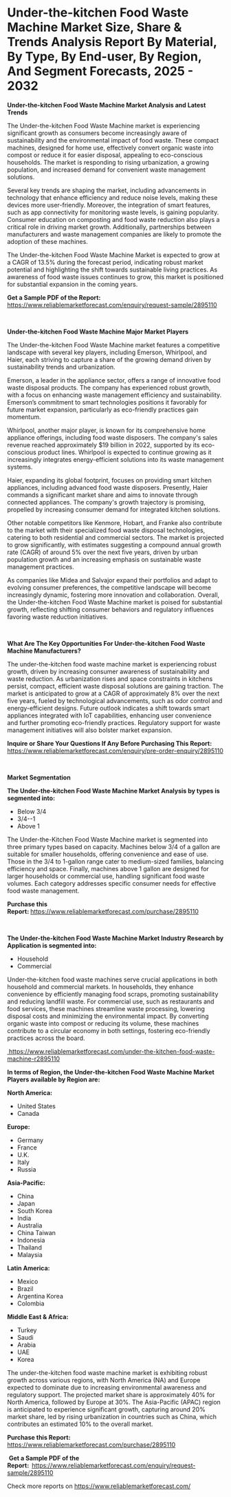 <p><h1>Under-the-kitchen Food Waste Machine Market Size, Share & Trends Analysis Report By Material, By Type, By End-user, By Region, And Segment Forecasts, 2025 - 2032</h1></p><p><strong>Under-the-kitchen Food Waste Machine Market Analysis and Latest Trends</strong></p>
<p><p>The Under-the-kitchen Food Waste Machine market is experiencing significant growth as consumers become increasingly aware of sustainability and the environmental impact of food waste. These compact machines, designed for home use, effectively convert organic waste into compost or reduce it for easier disposal, appealing to eco-conscious households. The market is responding to rising urbanization, a growing population, and increased demand for convenient waste management solutions.</p><p>Several key trends are shaping the market, including advancements in technology that enhance efficiency and reduce noise levels, making these devices more user-friendly. Moreover, the integration of smart features, such as app connectivity for monitoring waste levels, is gaining popularity. Consumer education on composting and food waste reduction also plays a critical role in driving market growth. Additionally, partnerships between manufacturers and waste management companies are likely to promote the adoption of these machines.</p><p>The Under-the-kitchen Food Waste Machine Market is expected to grow at a CAGR of 13.5% during the forecast period, indicating robust market potential and highlighting the shift towards sustainable living practices. As awareness of food waste issues continues to grow, this market is positioned for substantial expansion in the coming years.</p></p>
<p><strong>Get a Sample PDF of the Report:&nbsp;</strong> <a href="https://www.reliablemarketforecast.com/enquiry/request-sample/2895110?utm_campaign=2516&utm_medium=2&utm_source=Github&utm_content=ia&utm_term=15032025&utm_id=under-the-kitchen-food-waste-machine">https://www.reliablemarketforecast.com/enquiry/request-sample/2895110</a></p>
<p>&nbsp;</p>
<p><strong>Under-the-kitchen Food Waste Machine Major Market Players</strong></p>
<p><p>The Under-the-kitchen Food Waste Machine market features a competitive landscape with several key players, including Emerson, Whirlpool, and Haier, each striving to capture a share of the growing demand driven by sustainability trends and urbanization.</p><p>Emerson, a leader in the appliance sector, offers a range of innovative food waste disposal products. The company has experienced robust growth, with a focus on enhancing waste management efficiency and sustainability. Emerson’s commitment to smart technologies positions it favorably for future market expansion, particularly as eco-friendly practices gain momentum.</p><p>Whirlpool, another major player, is known for its comprehensive home appliance offerings, including food waste disposers. The company's sales revenue reached approximately $19 billion in 2022, supported by its eco-conscious product lines. Whirlpool is expected to continue growing as it increasingly integrates energy-efficient solutions into its waste management systems.</p><p>Haier, expanding its global footprint, focuses on providing smart kitchen appliances, including advanced food waste disposers. Presently, Haier commands a significant market share and aims to innovate through connected appliances. The company's growth trajectory is promising, propelled by increasing consumer demand for integrated kitchen solutions.</p><p>Other notable competitors like Kenmore, Hobart, and Franke also contribute to the market with their specialized food waste disposal technologies, catering to both residential and commercial sectors. The market is projected to grow significantly, with estimates suggesting a compound annual growth rate (CAGR) of around 5% over the next five years, driven by urban population growth and an increasing emphasis on sustainable waste management practices.</p><p>As companies like Midea and Salvajor expand their portfolios and adapt to evolving consumer preferences, the competitive landscape will become increasingly dynamic, fostering more innovation and collaboration. Overall, the Under-the-kitchen Food Waste Machine market is poised for substantial growth, reflecting shifting consumer behaviors and regulatory influences favoring waste reduction initiatives.</p></p>
<p>&nbsp;</p>
<p><strong>What Are The Key Opportunities For Under-the-kitchen Food Waste Machine Manufacturers?</strong></p>
<p><p>The under-the-kitchen food waste machine market is experiencing robust growth, driven by increasing consumer awareness of sustainability and waste reduction. As urbanization rises and space constraints in kitchens persist, compact, efficient waste disposal solutions are gaining traction. The market is anticipated to grow at a CAGR of approximately 8% over the next five years, fueled by technological advancements, such as odor control and energy-efficient designs. Future outlook indicates a shift towards smart appliances integrated with IoT capabilities, enhancing user convenience and further promoting eco-friendly practices. Regulatory support for waste management initiatives will also bolster market expansion.</p></p>
<p><strong>Inquire or Share Your Questions If Any Before Purchasing This Report:</strong> <a href="https://www.reliablemarketforecast.com/enquiry/pre-order-enquiry/2895110?utm_campaign=2516&utm_medium=2&utm_source=Github&utm_content=ia&utm_term=15032025&utm_id=under-the-kitchen-food-waste-machine">https://www.reliablemarketforecast.com/enquiry/pre-order-enquiry/2895110</a></p>
<p>&nbsp;</p>
<p><strong>Market Segmentation</strong></p>
<p><strong>The Under-the-kitchen Food Waste Machine Market Analysis by types is segmented into:</strong></p>
<p><ul><li>Below 3/4</li><li>3/4--1</li><li>Above 1</li></ul></p>
<p><p>The Under-the-Kitchen Food Waste Machine market is segmented into three primary types based on capacity. Machines below 3/4 of a gallon are suitable for smaller households, offering convenience and ease of use. Those in the 3/4 to 1-gallon range cater to medium-sized families, balancing efficiency and space. Finally, machines above 1 gallon are designed for larger households or commercial use, handling significant food waste volumes. Each category addresses specific consumer needs for effective food waste management.</p></p>
<p><strong>Purchase this Report:&nbsp;</strong><a href="https://www.reliablemarketforecast.com/purchase/2895110?utm_campaign=2516&utm_medium=2&utm_source=Github&utm_content=ia&utm_term=15032025&utm_id=under-the-kitchen-food-waste-machine">https://www.reliablemarketforecast.com/purchase/2895110</a></p>
<p>&nbsp;</p>
<p><strong>The Under-the-kitchen Food Waste Machine Market Industry Research by Application is segmented into:</strong></p>
<p><ul><li>Household</li><li>Commercial</li></ul></p>
<p><p>Under-the-kitchen food waste machines serve crucial applications in both household and commercial markets. In households, they enhance convenience by efficiently managing food scraps, promoting sustainability and reducing landfill waste. For commercial use, such as restaurants and food services, these machines streamline waste processing, lowering disposal costs and minimizing the environmental impact. By converting organic waste into compost or reducing its volume, these machines contribute to a circular economy in both settings, fostering eco-friendly practices across the board.</p></p>
<p><a href="https://www.reliablemarketforecast.com/under-the-kitchen-food-waste-machine-r2895110?utm_campaign=2516&utm_medium=2&utm_source=Github&utm_content=ia&utm_term=15032025&utm_id=under-the-kitchen-food-waste-machine">&nbsp;https://www.reliablemarketforecast.com/under-the-kitchen-food-waste-machine-r2895110</a></p>
<p><strong>In terms of Region, the Under-the-kitchen Food Waste Machine Market Players available by Region are:</strong></p>
<p>
    <p> <strong> North America: </strong>
        <ul>
            <li>United States</li>
            <li>Canada</li>
        </ul>
        </p> 
    <p> <strong> Europe: </strong>
        <ul>
            <li>Germany</li>
            <li>France</li>
            <li>U.K.</li>
            <li>Italy</li>
            <li>Russia</li>
        </ul>
        </p> 
    <p> <strong> Asia-Pacific: </strong>
        <ul>
            <li>China</li>
            <li>Japan</li>
            <li>South Korea</li>
            <li>India</li>
            <li>Australia</li>
            <li>China Taiwan</li>
            <li>Indonesia</li>
            <li>Thailand</li>
            <li>Malaysia</li>
        </ul>
        </p> 
    <p> <strong> Latin America: </strong>
        <ul>
            <li>Mexico</li>
            <li>Brazil</li>
            <li>Argentina Korea</li>
            <li>Colombia</li>
        </ul>
        </p> 
    <p> <strong> Middle East & Africa: </strong>
        <ul>
            <li>Turkey</li>
            <li>Saudi</li>
            <li>Arabia</li>
            <li>UAE</li>
            <li>Korea</li>
        </ul>
    </p>
    </p>
<p><p>The under-the-kitchen food waste machine market is exhibiting robust growth across various regions, with North America (NA) and Europe expected to dominate due to increasing environmental awareness and regulatory support. The projected market share is approximately 40% for North America, followed by Europe at 30%. The Asia-Pacific (APAC) region is anticipated to experience significant growth, capturing around 20% market share, led by rising urbanization in countries such as China, which contributes an estimated 10% to the overall market.</p></p>
<p><strong>Purchase this Report: </strong><a href="https://www.reliablemarketforecast.com/purchase/2895110?utm_campaign=2516&utm_medium=2&utm_source=Github&utm_content=ia&utm_term=15032025&utm_id=under-the-kitchen-food-waste-machine">https://www.reliablemarketforecast.com/purchase/2895110</a></p>
<p>&nbsp;<strong>Get a Sample PDF of the Report:&nbsp;&nbsp;</strong><a href="https://www.reliablemarketforecast.com/enquiry/request-sample/2895110?utm_campaign=2516&utm_medium=2&utm_source=Github&utm_content=ia&utm_term=15032025&utm_id=under-the-kitchen-food-waste-machine">https://www.reliablemarketforecast.com/enquiry/request-sample/2895110</a></p>
<p><strong></strong></p>
<p>Check more reports on <a href="https://www.reliablemarketforecast.com/?utm_campaign=2516&utm_medium=2&utm_source=Github&utm_content=ia&utm_term=15032025&utm_id=under-the-kitchen-food-waste-machine">https://www.reliablemarketforecast.com/</a></p>